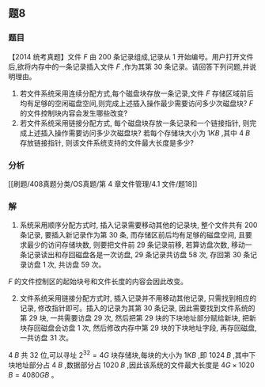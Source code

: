 ## 题8
### 题目
【2014 统考真题】文件 $F$ 由 200 条记录组成,记录从 1 开始编号。用户打开文件后,欲将内存中的一条记录插入文件 $F$ ,作为其第 30 条记录。请回答下列问题,并说明理由。
1. 若文件系统采用连续分配方式,每个磁盘块存放一条记录,文件 $F$ 存储区域前后均有足够的空闲磁盘空间,则完成上述插入操作最少需要访问多少次磁盘块? $F$ 的文件控制块内容会发生哪些改变?
2. 若文件系统采用链接分配方式, 每个磁盘块存放一条记录和一个链接指针, 则完成上述插入操作需要访问多少次磁盘块? 若每个存储块大小为 $1{KB}$ ,其中 $4\;B$ 存放链接指针, 则该文件系统支持的文件最大长度是多少?
### 分析
[[刷题/408真题分类/OS真题/第 4 章文件管理/4.1 文件/题18]]
### 解
1) 系统采用顺序分配方式时, 插入记录需要移动其他的记录块, 整个文件共有 200 条记录, 要插入新记录作为第 30 条, 而存储区前后均有足够的磁盘空间, 且要求最少的访问存储块数, 则要把文件前 29 条记录前移, 若算访盘次数, 移动一条记录读出和存回磁盘各是一次访盘, 29 条记录共访盘 58 次, 存回第 30 条记录访盘 1 次, 共访盘 59 次。

$F$ 的文件控制区的起始块号和文件长度的内容会因此改变。

2) 文件系统采用链接分配方式时, 插入记录并不用移动其他记录, 只需找到相应的记录, 修改指针即可。插入的记录为其第 30 条记录, 因此需要找到文件系统的第 29 块, 一共需要访盘 29 次, 然后把第 29 块的下块地址部分赋给新块, 把新块存回磁盘会访盘 1 次, 然后修改内存中第 29 块的下块地址字段, 再存回磁盘, 一共访盘 31 次。

$4\;B$ 共 32 位,可以寻址 ${2}^{32} = 4G$ 块存储块,每块的大小为 $1{KB}$ ,即 ${1024}\;B$ ,其中下块地址部分占 $4\;B$ ,数据部分占 ${1020}\;B$ ,因此该系统的文件最大长度是 $4G \times {1020}\;B = {4080}{GB}$ 。